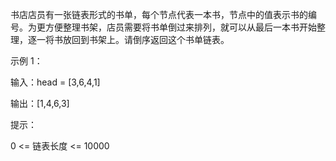 书店店员有一张链表形式的书单，每个节点代表一本书，节点中的值表示书的编号。为更方便整理书架，店员需要将书单倒过来排列，就可以从最后一本书开始整理，逐一将书放回到书架上。请倒序返回这个书单链表。

 

示例 1：

输入：head = [3,6,4,1]

输出：[1,4,6,3]
 

提示：

0 <= 链表长度 <= 10000